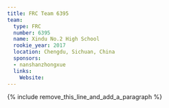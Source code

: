 ```yaml
---
title: FRC Team 6395
team:
  type: FRC
  number: 6395
  name: Xindu No.2 High School
  rookie_year: 2017
  location: Chengdu, Sichuan, China
  sponsors:
  - nanshanzhongxue
  links:
    Website:
---
```


{% include remove_this_line_and_add_a_paragraph %}